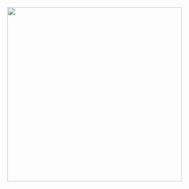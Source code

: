 <img src="https://cdn.discordapp.com/attachments/976454915939532800/1131402952872038400/ken-removebg-preview.png" min-width="400px" max-width="400px" width="400px" align="center">


